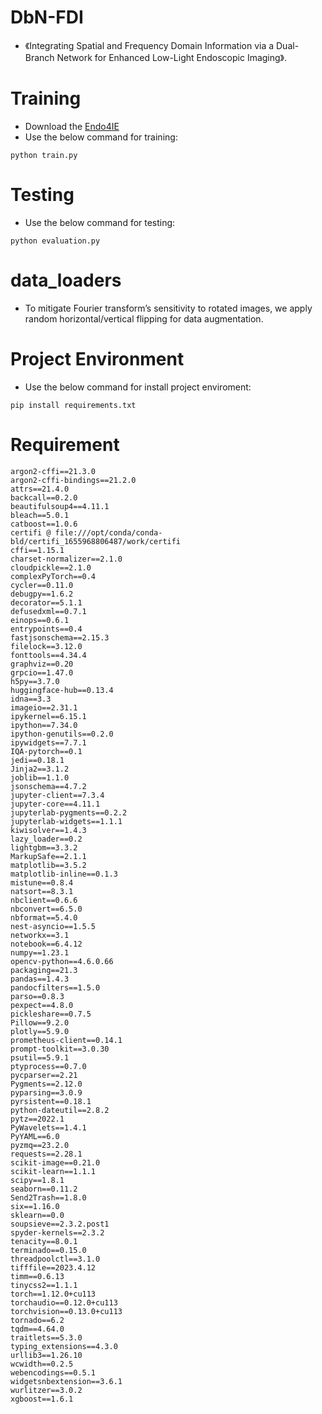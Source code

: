 # DbN-FDI
- 《Integrating Spatial and Frequency Domain Information via a Dual-Branch Network for Enhanced Low-Light Endoscopic Imaging》.
# Training
- Download the [Endo4IE](https://data.mendeley.com/datasets/3j3tmghw33/1)
- Use the below command for training:
```
python train.py
```
# Testing
- Use the below command for testing:
```
python evaluation.py
```
# data_loaders 
- To mitigate Fourier transform’s sensitivity to rotated images, we apply random horizontal/vertical flipping for data augmentation.
# Project Environment
- Use the below command for install project enviroment:
```
pip install requirements.txt
```
# Requirement
```
argon2-cffi==21.3.0
argon2-cffi-bindings==21.2.0
attrs==21.4.0
backcall==0.2.0
beautifulsoup4==4.11.1
bleach==5.0.1
catboost==1.0.6
certifi @ file:///opt/conda/conda-bld/certifi_1655968806487/work/certifi
cffi==1.15.1
charset-normalizer==2.1.0
cloudpickle==2.1.0
complexPyTorch==0.4
cycler==0.11.0
debugpy==1.6.2
decorator==5.1.1
defusedxml==0.7.1
einops==0.6.1
entrypoints==0.4
fastjsonschema==2.15.3
filelock==3.12.0
fonttools==4.34.4
graphviz==0.20
grpcio==1.47.0
h5py==3.7.0
huggingface-hub==0.13.4
idna==3.3
imageio==2.31.1
ipykernel==6.15.1
ipython==7.34.0
ipython-genutils==0.2.0
ipywidgets==7.7.1
IQA-pytorch==0.1
jedi==0.18.1
Jinja2==3.1.2
joblib==1.1.0
jsonschema==4.7.2
jupyter-client==7.3.4
jupyter-core==4.11.1
jupyterlab-pygments==0.2.2
jupyterlab-widgets==1.1.1
kiwisolver==1.4.3
lazy_loader==0.2
lightgbm==3.3.2
MarkupSafe==2.1.1
matplotlib==3.5.2
matplotlib-inline==0.1.3
mistune==0.8.4
natsort==8.3.1
nbclient==0.6.6
nbconvert==6.5.0
nbformat==5.4.0
nest-asyncio==1.5.5
networkx==3.1
notebook==6.4.12
numpy==1.23.1
opencv-python==4.6.0.66
packaging==21.3
pandas==1.4.3
pandocfilters==1.5.0
parso==0.8.3
pexpect==4.8.0
pickleshare==0.7.5
Pillow==9.2.0
plotly==5.9.0
prometheus-client==0.14.1
prompt-toolkit==3.0.30
psutil==5.9.1
ptyprocess==0.7.0
pycparser==2.21
Pygments==2.12.0
pyparsing==3.0.9
pyrsistent==0.18.1
python-dateutil==2.8.2
pytz==2022.1
PyWavelets==1.4.1
PyYAML==6.0
pyzmq==23.2.0
requests==2.28.1
scikit-image==0.21.0
scikit-learn==1.1.1
scipy==1.8.1
seaborn==0.11.2
Send2Trash==1.8.0
six==1.16.0
sklearn==0.0
soupsieve==2.3.2.post1
spyder-kernels==2.3.2
tenacity==8.0.1
terminado==0.15.0
threadpoolctl==3.1.0
tifffile==2023.4.12
timm==0.6.13
tinycss2==1.1.1
torch==1.12.0+cu113
torchaudio==0.12.0+cu113
torchvision==0.13.0+cu113
tornado==6.2
tqdm==4.64.0
traitlets==5.3.0
typing_extensions==4.3.0
urllib3==1.26.10
wcwidth==0.2.5
webencodings==0.5.1
widgetsnbextension==3.6.1
wurlitzer==3.0.2
xgboost==1.6.1
```
